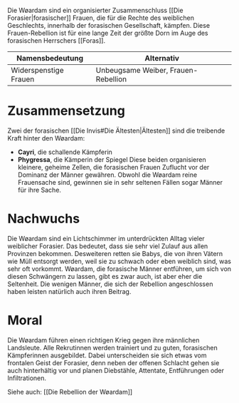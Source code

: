 Die Wøardam sind ein organisierter Zusammenschluss [[Die Forasier|forasischer]] Frauen, die für die Rechte des weiblichen Geschlechts, innerhalb der forasischen Gesellschaft, kämpfen. Diese Frauen-Rebellion ist für eine lange Zeit der größte Dorn im Auge des forasischen Herrschers [[Foras]].

| **Namensbedeutung**   | **Alternativ**                      |
| --------------------- | ----------------------------------- |
| Widerspenstige Frauen | Unbeugsame Weiber, Frauen-Rebellion |
# Zusammensetzung
Zwei der forasischen [[Die Invis#Die Ältesten|Ältesten]] sind die treibende Kraft hinter den Wøardam:
- **Cayri**, die schallende Kämpferin
- **Phygressa**, die Kämperin der Spiegel
Diese beiden organisieren kleinere, geheime Zellen, die forasischen Frauen Zuflucht vor der Dominanz der Männer gewähren. Obwohl die Wøardam reine Frauensache sind, gewinnen sie in sehr seltenen Fällen sogar Männer für ihre Sache.
# Nachwuchs
Die Wøardam sind ein Lichtschimmer im unterdrückten Alltag vieler weiblicher Forasier. Das bedeutet, dass sie sehr viel Zulauf aus allen Provinzen bekommen. Desweiteren retten sie Babys, die von ihren Vätern wie Müll entsorgt werden, weil sie zu schwach oder eben weiblich sind, was sehr oft vorkommt.
Wøardam, die forasische Männer entführen, um sich von diesen Schwängern zu lassen, gibt es zwar auch, ist aber eher die Seltenheit. Die wenigen Männer, die sich der Rebellion angeschlossen haben leisten natürlich auch ihren Beitrag.
# Moral
Die Wøardam führen einen richtigen Krieg gegen ihre männlichen Landsleute. Alle Rekrutinnen werden trainiert und zu guten, forasischen Kämpferinnen ausgebildet. Dabei unterscheiden sie sich etwas vom frontalen Geist der Forasier, denn neben der offenen Schlacht gehen sie auch hinterhältig vor und planen Diebstähle, Attentate, Entführungen oder Infiltrationen.

Siehe auch: [[Die Rebellion der Wøardam]]
